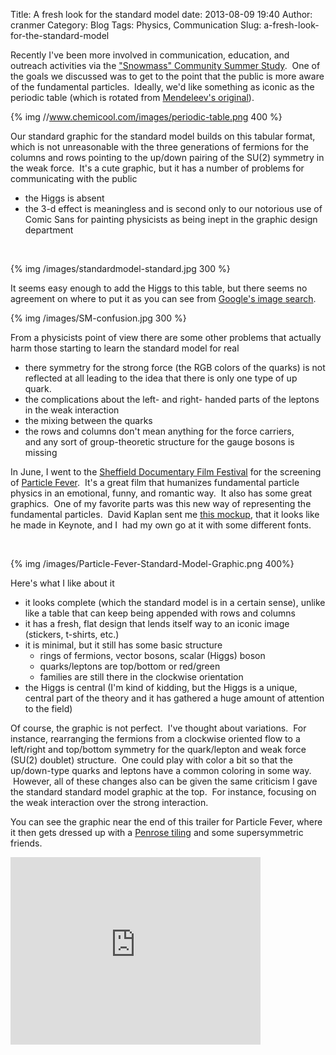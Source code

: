 Title: A fresh look for the standard model
date: 2013-08-09 19:40
Author: cranmer
Category: Blog
Tags: Physics, Communication
Slug: a-fresh-look-for-the-standard-model

Recently I've been more involved in communication, education, and
outreach activities via the ["Snowmass" Community Summer Study][].  One
of the goals we discussed was to get to the point that the public is
more aware of the fundamental particles.  Ideally, we'd like something
as iconic as the periodic table (which is rotated from [Mendeleev's
original][]).

{% img //www.chemicool.com/images/periodic-table.png 400 %}
 

Our standard graphic for the standard model builds on this tabular
format, which is not unreasonable with the three generations of fermions
for the columns and rows pointing to the up/down pairing of the SU(2)
symmetry in the weak force.  It's a cute graphic, but it has a number of
problems for communicating with the public

-   the Higgs is absent
-   the 3-d effect is meaningless and is second only to our notorious
    use of Comic Sans for painting physicists as being inept in the
    graphic design department

 

{% img /images/standardmodel-standard.jpg 300 %}
 

It seems easy enough to add the Higgs to this table, but there seems no
agreement on where to put it as you can see from [Google's image
search][].

{% img /images/SM-confusion.jpg 300 %}

From a physicists point of view there are some other problems that
actually harm those starting to learn the standard model for real

-   there symmetry for the strong force (the RGB colors of the quarks)
    is not reflected at all leading to the idea that there is only one
    type of up quark.
-   the complications about the left- and right- handed parts of the
    leptons in the weak interaction
-   the mixing between the quarks
-   the rows and columns don't mean anything for the force carriers,
    and any sort of group-theoretic structure for the gauge bosons is
    missing

In June, I went to the [Sheffield Documentary Film Festival][] for the
screening of [Particle Fever][].  It's a great film that humanizes
fundamental particle physics in an emotional, funny, and romantic way.
 It also has some great graphics.  One of my favorite parts was this new
way of representing the fundamental particles.  David Kaplan sent me
[this mockup]({filename}images/Standard-Model.jpg), that it looks like he made in Keynote, and I  had my own go
at it with some different fonts.

 

{% img /images/Particle-Fever-Standard-Model-Graphic.png 400%}
 

Here's what I like about it

-   it looks complete (which the standard model is in a certain sense),
    unlike like a table that can keep being appended with rows and
    columns
-   <span style="line-height: 13px;">it has a fresh, flat design that
    lends itself way to an iconic image (stickers, t-shirts,
    etc.)</span>
-   it is minimal, but it still has some basic structure
    -   rings of fermions, vector bosons, scalar (Higgs) boson
    -   quarks/leptons are top/bottom or red/green
    -   families are still there in the clockwise orientation
-   the Higgs is central (I'm kind of kidding, but the Higgs is a
    unique, central part of the theory and it has gathered a huge amount
    of attention to the field)

Of course, the graphic is not perfect.  I've thought about variations.
 For instance, rearranging the fermions from a clockwise oriented flow
to a left/right and top/bottom symmetry for the quark/lepton and weak
force (SU(2) doublet) structure.  One could play with color a bit so
that the up/down-type quarks and leptons have a common coloring in some
way.  However, all of these changes also can be given the same criticism
I gave the standard standard model graphic at the top.  For instance,
focusing on the weak interaction over the strong interaction.

You can see the graphic near the end of this trailer for Particle Fever,
where it then gets dressed up with a [Penrose tiling][] and some
supersymmetric friends.

<iframe src="http://player.vimeo.com/video/67912472" height="300" width="400" allowfullscreen frameborder="0"></iframe>

  ["Snowmass" Community Summer Study]: http://www.symmetrymagazine.org/article/august-2013/physicists-chart-path-forward
  [Mendeleev's original]: http://www.rsc.org/education/teachers/resources/periodictable/pre16/develop/mendeleev.htm
  [The periodic table]: http://www.chemicool.com/images/periodic-table.png
  [standardmodel standard]: http://theoryandpractice.org/wp-content/uploads/2013/08/standardmodel-standard-242x300.jpg
  [Google's image search]: http://images.google.com/search?tbm=isch&q=standard+model
  [Sheffield Documentary Film Festival]: http://sheffdocfest.com
  [Particle Fever]: http://www.particlefever.com/PF/
  [Penrose tiling]: http://en.wikipedia.org/wiki/Penrose_tiling

<!--
  [![SM-confusion][]]: http://theoryandpractice.org/wp-content/uploads/2013/08/SM-confusion.jpg
  []: http://theoryandpractice.org/wp-content/uploads/2013/08/Standard-Model-300x183.jpg
  [![][]]: http://theoryandpractice.org/wp-content/uploads/2013/08/Standard-Model.jpg
  [![Particle Fever Standard Model Graphic][]]: http://theoryandpractice.org/wp-    [![standardmodel standard][]]: http://theoryandpractice.org/wp-content/uploads/2013/08/standardmodel-standard.jpg
-->
